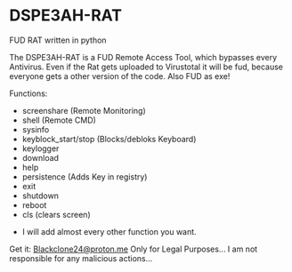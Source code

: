 # DSPE3AH-RAT
FUD RAT written in python 


The DSPE3AH-RAT is a FUD Remote Access Tool, which bypasses every Antivirus. Even if the Rat gets uploaded to Virustotal it will be fud, because everyone gets a other version of the code. Also FUD as exe!

Functions:
+ screenshare (Remote Monitoring)
+ shell (Remote CMD)
+ sysinfo
+ keyblock_start/stop (Blocks/debloks Keyboard)
+ keylogger
+ download
+ help
+ persistence (Adds Key in registry)
+ exit
+ shutdown
+ reboot
+ cls (clears screen)
- I will add almost every other function you want.

Get it: Blackclone24@proton.me
Only for Legal Purposes...
I am not responsible for any malicious actions...
